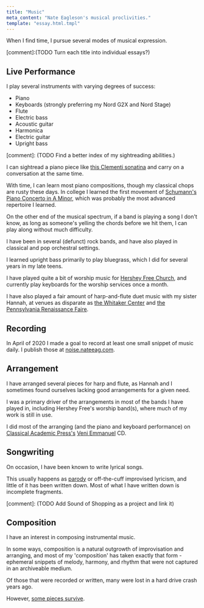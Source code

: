 ```yaml
---
title: "Music"
meta_content: "Nate Eagleson's musical proclivities."
template: "essay.html.tmpl"
---
```


When I find time, I pursue several modes of musical expression.

[comment]:(TODO Turn each title into individual essays?)

## Live Performance

I play several instruments with varying degrees of success:

* Piano
* Keyboards (strongly preferring my Nord G2X and Nord Stage)
* Flute
* Electric bass
* Acoustic guitar
* Harmonica
* Electric guitar
* Upright bass

[comment]: (TODO Find a better index of my sightreading abilities.)

I can sightread a piano piece like
[this Clementi sonatina](http://www.mutopiaproject.org/cgibin/piece-info.cgi?id=804)
and carry on a conversation at the same time.

With time, I can learn most piano compositions, though my classical chops are
rusty these days. In college I learned the first movement of [Schumann's Piano
Concerto in A Minor](https://en.wikipedia.org/wiki/Piano_Concerto_(Schumann)),
which was probably the most advanced repertoire I learned.

On the other end of the musical spectrum, if a band is playing a song I don't
know, as long as someone's yelling the chords before we hit them, I can play
along without much difficulty.

I have been in several (defunct) rock bands, and have also played in
classical and pop orchestral settings.

I learned upright bass primarily to play bluegrass, which I did for several
years in my late teens.

I have played quite a bit of worship music for
[Hershey Free Church](http://hersheyfree.com/), and currently play keyboards
for the worship services once a month.

I have also played a fair amount of harp-and-flute duet music with my sister
Hannah, at venues as disparate as
[the Whitaker Center](https://www.whitakercenter.org/) and
[the Pennsylvania Renaissance Faire](http://www.parenfaire.com/).


## Recording

In April of 2020 I made a goal to record at least one small snippet of music
daily. I publish those at [noise.nateeag.com](http://noise.nateeag.com).


## Arrangement

I have arranged several pieces for harp and flute, as Hannah and I sometimes
found ourselves lacking good arrangements for a given need.

I was a primary driver of the arrangements in most of the bands I have played
in, including Hershey Free's worship band(s), where much of my work is still
in use.

I did most of the arranging (and the piano and keyboard performance) on
[Classical Academic Press's](https://classicalacademicpress.com/) [Veni
Emmanuel](https://classicalacademicpress.com/products/veni-emmanuel-ancient-traditional-latin-christmas-carols)
CD.


## Songwriting

On occasion, I have been known to write lyrical songs.

This usually happens as [parody](/music/songwriting/parody/) or off-the-cuff
improvised lyricism, and little of it has been written down. Most of what I
have written down is incomplete fragments.

[comment]: (TODO Add Sound of Shopping as a project and link it)


## Composition

I have an interest in composing instrumental music.

In some ways, composition is a natural outgrowth of improvisation and
arranging, and most of my 'composition' has taken exactly that form - ephemeral
snippets of melody, harmony, and rhythm that were not captured in an
archiveable medium.

Of those that were recorded or written, many were lost in a hard drive crash
years ago.

However, [some pieces survive](/music/nord-demos/).
